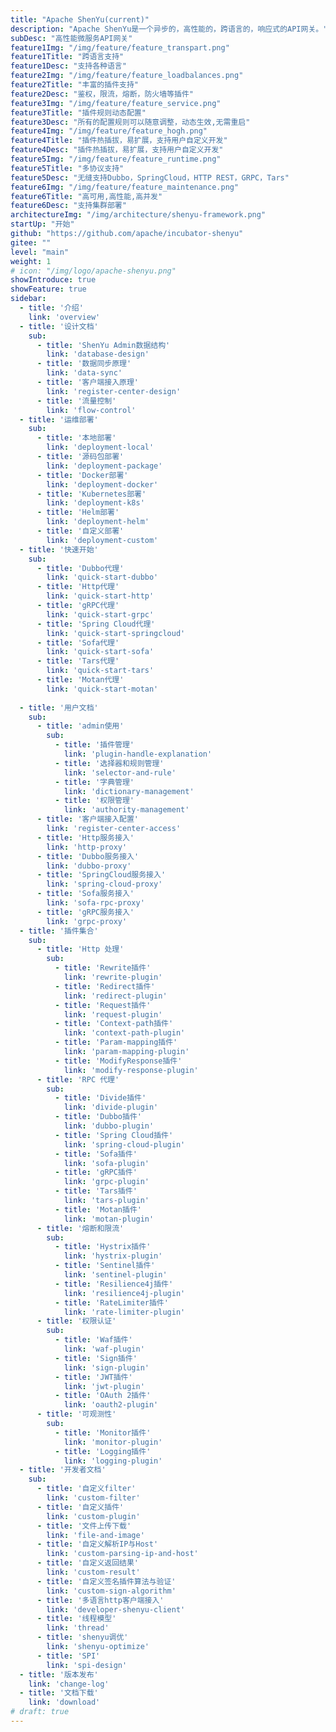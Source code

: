 ```yaml
---
title: "Apache ShenYu(current)"
description: "Apache ShenYu是一个异步的，高性能的，跨语言的，响应式的API网关。"
subDesc: "高性能微服务API网关"
feature1Img: "/img/feature/feature_transpart.png"
feature1Title: "跨语言支持"
feature1Desc: "支持各种语言"
feature2Img: "/img/feature/feature_loadbalances.png"
feature2Title: "丰富的插件支持"
feature2Desc: "鉴权，限流，熔断，防火墙等插件"
feature3Img: "/img/feature/feature_service.png"
feature3Title: "插件规则动态配置"
feature3Desc: "所有的配置规则可以随意调整，动态生效,无需重启"
feature4Img: "/img/feature/feature_hogh.png"
feature4Title: "插件热插拔，易扩展，支持用户自定义开发"
feature4Desc: "插件热插拔，易扩展，支持用户自定义开发"
feature5Img: "/img/feature/feature_runtime.png"
feature5Title: "多协议支持"
feature5Desc: "无缝支持Dubbo，SpringCloud，HTTP REST，GRPC，Tars"
feature6Img: "/img/feature/feature_maintenance.png"
feature6Title: "高可用,高性能,高并发"
feature6Desc: "支持集群部署"
architectureImg: "/img/architecture/shenyu-framework.png"
startUp: "开始"
github: "https://github.com/apache/incubator-shenyu"
gitee: ""
level: "main"
weight: 1
# icon: "/img/logo/apache-shenyu.png"
showIntroduce: true
showFeature: true
sidebar:
  - title: '介绍'
    link: 'overview'
  - title: '设计文档'
    sub:
      - title: 'ShenYu Admin数据结构'
        link: 'database-design'      
      - title: '数据同步原理'
        link: 'data-sync'
      - title: '客户端接入原理'
        link: 'register-center-design'
      - title: '流量控制'
        link: 'flow-control'
  - title: '运维部署'
    sub:
      - title: '本地部署'
        link: 'deployment-local'
      - title: '源码包部署'
        link: 'deployment-package'
      - title: 'Docker部署'
        link: 'deployment-docker'
      - title: 'Kubernetes部署'
        link: 'deployment-k8s'
      - title: 'Helm部署'
        link: 'deployment-helm'
      - title: '自定义部署'
        link: 'deployment-custom'
  - title: '快速开始'
    sub:
      - title: 'Dubbo代理'
        link: 'quick-start-dubbo'
      - title: 'Http代理'
        link: 'quick-start-http'
      - title: 'gRPC代理'
        link: 'quick-start-grpc'
      - title: 'Spring Cloud代理'
        link: 'quick-start-springcloud'
      - title: 'Sofa代理'
        link: 'quick-start-sofa'
      - title: 'Tars代理'
        link: 'quick-start-tars'
      - title: 'Motan代理'
        link: 'quick-start-motan'
  
  - title: '用户文档'
    sub:                  
      - title: 'admin使用'
        sub:
          - title: '插件管理'
            link: 'plugin-handle-explanation'
          - title: '选择器和规则管理'
            link: 'selector-and-rule'
          - title: '字典管理'
            link: 'dictionary-management'
          - title: '权限管理'
            link: 'authority-management'
      - title: '客户端接入配置'
        link: 'register-center-access'
      - title: 'Http服务接入'
        link: 'http-proxy'
      - title: 'Dubbo服务接入'
        link: 'dubbo-proxy'
      - title: 'SpringCloud服务接入'
        link: 'spring-cloud-proxy'
      - title: 'Sofa服务接入'
        link: 'sofa-rpc-proxy'
      - title: 'gRPC服务接入'
        link: 'grpc-proxy'
  - title: '插件集合'
    sub:
      - title: 'Http 处理'
        sub: 
          - title: 'Rewrite插件'
            link: 'rewrite-plugin'
          - title: 'Redirect插件'
            link: 'redirect-plugin'
          - title: 'Request插件'
            link: 'request-plugin'
          - title: 'Context-path插件'
            link: 'context-path-plugin'
          - title: 'Param-mapping插件'
            link: 'param-mapping-plugin'
          - title: 'ModifyResponse插件'
            link: 'modify-response-plugin'
      - title: 'RPC 代理'
        sub: 
          - title: 'Divide插件'
            link: 'divide-plugin'
          - title: 'Dubbo插件'
            link: 'dubbo-plugin'      
          - title: 'Spring Cloud插件'
            link: 'spring-cloud-plugin'
          - title: 'Sofa插件'
            link: 'sofa-plugin'
          - title: 'gRPC插件'
            link: 'grpc-plugin'
          - title: 'Tars插件'
            link: 'tars-plugin'
          - title: 'Motan插件'
            link: 'motan-plugin'            
      - title: '熔断和限流'
        sub: 
          - title: 'Hystrix插件'
            link: 'hystrix-plugin'  
          - title: 'Sentinel插件'
            link: 'sentinel-plugin'    
          - title: 'Resilience4j插件'
            link: 'resilience4j-plugin'
          - title: 'RateLimiter插件'
            link: 'rate-limiter-plugin'
      - title: '权限认证'
        sub: 
          - title: 'Waf插件'
            link: 'waf-plugin' 
          - title: 'Sign插件'
            link: 'sign-plugin'
          - title: 'JWT插件'
            link: 'jwt-plugin'
          - title: 'OAuth 2插件'
            link: 'oauth2-plugin'
      - title: '可观测性'
        sub: 
          - title: 'Monitor插件'
            link: 'monitor-plugin' 
          - title: 'Logging插件'
            link: 'logging-plugin'
  - title: '开发者文档'
    sub:
      - title: '自定义filter'
        link: 'custom-filter'
      - title: '自定义插件'
        link: 'custom-plugin'
      - title: '文件上传下载'
        link: 'file-and-image'
      - title: '自定义解析IP与Host'
        link: 'custom-parsing-ip-and-host'
      - title: '自定义返回结果'
        link: 'custom-result'
      - title: '自定义签名插件算法与验证'
        link: 'custom-sign-algorithm' 
      - title: '多语言http客户端接入'
        link: 'developer-shenyu-client'
      - title: '线程模型'
        link: 'thread'
      - title: 'shenyu调优'
        link: 'shenyu-optimize'
      - title: 'SPI'
        link: 'spi-design'
  - title: '版本发布'
    link: 'change-log'
  - title: '文档下载'
    link: 'download'    
# draft: true
---
```


